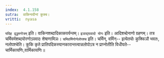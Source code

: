 ```yaml
---
index:  4.1.158
sutra:  वाकिनादीनां कुक्च।
vritti:  nyasa
---
```


`यदिह वृद्धमगोत्रम्` इति। वाकिनशब्दादिकाकपर्यन्तम्। `इञाद्यपवादो योगः` इति। आदिशब्देनाणो ग्रहणम्। तत्र चर्मिवर्मशब्दयोरणोऽपवादः शेषाणामिञः।
`चमिवर्मिणोर्नलोपश्च` इति। चर्मिन्, वर्मिन्-- इत्येतयोः कुक्फिञौ भवतः, नलोपश्चेति। कुकि कृते प्रातिपदिकस्यानकारान्तत्वान्नलोपोऽत्र न प्राप्नोतीति विधीयते-- चार्मिकायणिः,वार्मिकायणिः॥
